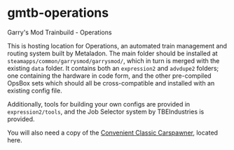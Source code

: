 # gmtb-operations
Garry's Mod Trainbuild - Operations

This is hosting location for Operations, an automated train management and routing system built by Metaladon. The main folder should be installed at `steamapps/common/garrysmod/garrysmod/`, which in turn is merged with the existing `data` folder. It contains both an `expression2` and `advdupe2` folders; one containing the hardware in code form, and the other pre-compiled OpsBox sets which should all be cross-compatible and installed with an existing config file.

Additionally, tools for building your own configs are provided in `expression2/tools`, and the Job Selector system by TBEIndustries is provided.

You will also need a copy of the [Convenient Classic Carspawner](https://github.com/SirMetaladon/convenient-classic-carspawner), located here.
